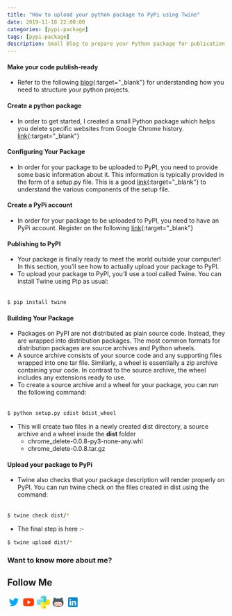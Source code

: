 ```yaml
---
title: "How to upload your python package to PyPi using Twine"
date: 2019-11-18 22:00:00
categories: [pypi-package]
tags: [pypi-package]
description: Small Blog to prepare your Python package for publication & learn how to upload your package to PyPI using Twine.
---
```



#### Make your code publish-ready
- Refer to the following [blog](https://realpython.com/python-application-layouts/){:target="_blank"} for understanding how you need to structure your python projects.

#### Create a python package
- In order to get started, I created a small Python package which helps you delete specific websites from Google Chrome history. [link](https://github.com/bhattbhavesh91/delete-chrome-history){:target="_blank"}

#### Configuring Your Package
- In order for your package to be uploaded to PyPI, you need to provide some basic information about it. This information is typically provided in the form of a setup.py file. This is a good [link](https://github.com/navdeep-G/setup.py){:target="_blank"} to understand the various components of the setup file.

#### Create a PyPi account
- In order for your package to be uploaded to PyPI, you need to have an PyPi account. Register on the following [link](https://pypi.org/){:target="_blank"}

#### Publishing to PyPI
- Your package is finally ready to meet the world outside your computer! In this section, you’ll see how to actually upload your package to PyPI.
- To upload your package to PyPI, you’ll use a tool called Twine. You can install Twine using Pip as usual:  
&nbsp;  
```sh
$ pip install twine
```
#### Building Your Package
- Packages on PyPI are not distributed as plain source code. Instead, they are wrapped into distribution packages. The most common formats for distribution packages are source archives and Python wheels.
- A source archive consists of your source code and any supporting files wrapped into one tar file. Similarly, a wheel is essentially a zip archive containing your code. In contrast to the source archive, the wheel includes any extensions ready to use.
- To create a source archive and a wheel for your package, you can run the following command:  
&nbsp;  
```sh
$ python setup.py sdist bdist_wheel
```
* This will create two files in a newly created dist directory, a source archive and a wheel inside the **dist** folder
  * chrome_delete-0.0.8-py3-none-any.whl
  * chrome_delete-0.0.8.tar.gz

#### Upload your package to PyPi
* Twine also checks that your package description will render properly on PyPI. You can run twine check on the files created in dist using the command:  
&nbsp;  
```sh
$ twine check dist/*
```
* The final step is here :-
&nbsp;  
```sh
$ twine upload dist/*
```

### Want to know more about me?
## Follow Me
<a href="https://twitter.com/_bhaveshbhatt" target="_blank"><img class="ai-subscribed-social-icon" src="/assets/images/tw.png" width="30"></a>
<a href="https://www.youtube.com/bhaveshbhatt8791/" target="_blank"><img class="ai-subscribed-social-icon" src="/assets/images/ytb.png" width="30"></a>
<a href="https://www.youtube.com/PythonTricks/" target="_blank"><img class="ai-subscribed-social-icon" src="/assets/images/python_logo.png" width="30"></a>
<a href="https://github.com/bhattbhavesh91" target="_blank"><img class="ai-subscribed-social-icon" src="/assets/images/gthb.png" width="30"></a>
<a href="https://www.linkedin.com/in/bhattbhavesh91/" target="_blank"><img class="ai-subscribed-social-icon" src="/assets/images/lnkdn.png" width="30"></a>
